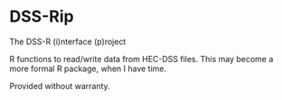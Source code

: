 DSS-Rip
=======
The DSS-R (i)nterface (p)roject

R functions to read/write data from HEC-DSS files.  This may become a more formal R package, when I have time.

Provided without warranty.
